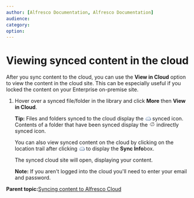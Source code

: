 ```yaml
---
author: [Alfresco Documentation, Alfresco Documentation]
audience: 
category: 
option: 
---
```


# Viewing synced content in the cloud

After you sync content to the cloud, you can use the **View in Cloud** option to view the content in the cloud site. This can be especially useful if you locked the content on your Enterprise on-premise site.

1.  Hover over a synced file/folder in the library and click **More** then **View in Cloud**.

    **Tip:** Files and folders synced to the cloud display the ![](../images/ico-synced.png) synced icon. Contents of a folder that have been synced display the ![](../images/ico-synced-indirect.png) indirectly synced icon.

    You can also view synced content on the cloud by clicking on the location trail after clicking ![](../images/ico-synced.png) to display the **Sync Info**box.

    The synced cloud site will open, displaying your content.

    **Note:** If you aren't logged into the cloud you'll need to enter your email and password.


**Parent topic:**[Syncing content to Alfresco Cloud](../concepts/cloud-sync-overview.md)


